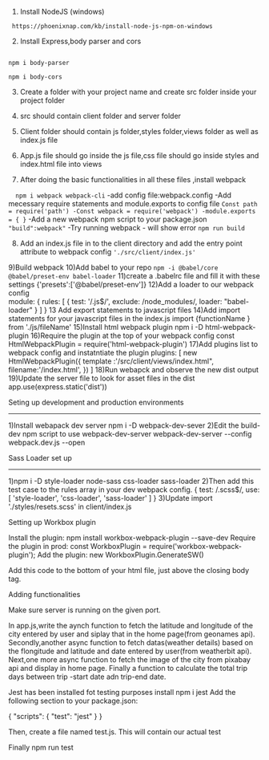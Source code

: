 
1) Install NodeJS (windows)
```
 https://phoenixnap.com/kb/install-node-js-npm-on-windows

```

2)  Install Express,body parser and cors

 ```npm install express --save

 npm i body-parser

 npm i body-cors
 ```

3) Create a folder with your project name and create src folder inside your project folder

4) src should contain client folder and server folder

5) Client folder should contain js folder,styles folder,views folder as well as index.js file

6)  App.js file should go inside the js file,css file should go inside styles and index.html file into views
7) After doing the basic functionalities in all these files ,install webpack 

 ```   npm i webpack webpack-cli ```
	 -add config file:webpack.config
	-Add mecessary require statements and module.exports to config file
	```Const path = require('path')
	-Const webpack = require('webpack')
    -module.exports = {
		}```
	-Add a new webpack npm script to your package.json
	```	"build":webpack"```
	-Try running webpack - will show error
	```	npm run build ```

8)  Add an index.js file in to the client directory and add the entry point attribute to webpack config
       ``` './src/client/index.js'  ```

9)Build webpack
10)Add babel to your repo 
``` npm -i @babel/core @babel/preset-env babel-loader ```
11)create a .babelrc file and fill it with these settings
	{'presets':['@babel/preset-env']}
12)Add a loader to our webpack config	
	module: {
    		rules: [
       	 	{
           		 	test: '/\.js$/',
            			exclude: /node_modules/,
            			loader: "babel-loader"
        		}
    		]
		}
13 Add export statements to javascript files
14)Add import statements for your javascript files in the index.js
	import {functionName } from './js/fileName'
15)Install html webpack plugin
npm  i -D html-webpack-plugin
16)Require the plugin at the top of your webpack config
const HtmlWebpackPlugin = require('html-webpack-plugin')
17)Add plugins list to webpack config and instatntiate the plugin
plugins: [
	new HtmlWebpackPlugin({
		template :'/src/client/views/index.html",
		filename:'/index.html',
	})
]
18)Run webapck and observe the new dist output
19)Update the server file to look for asset files in the dist 
app.use(express.static('dist'))

Seting up development and production environments
***********************************************

1)Install webapack dev server
	npm i -D webpack-dev-sever
2)Edit the build-dev npm script to use webpack-dev-server
	webpack-dev-server --config webpack.dev.js --open

Sass Loader set up
*****************

1)npm i -D style-loader node-sass css-loader sass-loader
2)Then add this test case to the rules array in your dev webpack config.
{
        test: /\.scss$/,
        use: [ 'style-loader', 'css-loader', 'sass-loader' ]
}
3)Update import './styles/resets.scss' in client/index.js

Setting up Workbox plugin

Install the plugin: npm install workbox-webpack-plugin --save-dev
Require the plugin in prod: const WorkboxPlugin = require('workbox-webpack-plugin');
Add the plugin: new WorkboxPlugin.GenerateSW()

Add this code to the bottom of your html file, just above the closing body tag.

<script>
    // Check that service workers are supported
    if ('serviceWorker' in navigator) {
        // Use the window load event to keep the page load performant
        window.addEventListener('load', () => {
            navigator.serviceWorker.register('/service-worker.js');
        });
    }
</script>
Adding functionalities

Make sure server is running on the given port.

In app.js,write the aynch function to fetch the latitude and longitude of the city entered by user and siplay that in the home page(from geonames api).
Secondly,another async function to fetch datas(weather details) based on the flongitude and latitude and date entered by user(from weatherbit api).
Next,one more async function to fetch the image of the city from pixabay api and display in home page.
Finally a function to calculate the total trip days between trip -start date adn trip-end date.

Jest has been installed fot testing purposes
install npm i jest
Add the following section to your package.json:

{
  "scripts": {
    "test": "jest"
  }
}

Then, create a file named test.js. This will contain our actual test

Finally npm run test 

